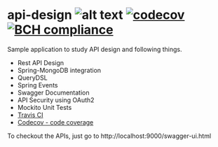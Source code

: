 # api-design             ![alt text](https://travis-ci.org/jeevan-patil/api-design.svg?branch=master) [![codecov](https://codecov.io/gh/jeevan-patil/api-design/branch/master/graph/badge.svg)](https://codecov.io/gh/jeevan-patil/api-design) [![BCH compliance](https://bettercodehub.com/edge/badge/jeevan-patil/api-design?branch=master)](https://bettercodehub.com/)
Sample application to study API design and following things.

- Rest API Design
- Spring-MongoDB integration
- QueryDSL
- Spring Events
- Swagger Documentation
- API Security using OAuth2
- Mockito Unit Tests
- <a href="https://travis-ci.org/">Travis CI</a>
- <a href="https://codecov.io/">Codecov - code coverage</a>

To checkout the APIs, just go to http://localhost:9000/swagger-ui.html
